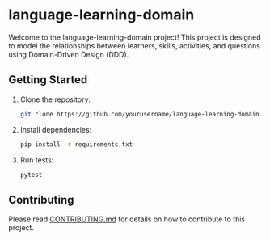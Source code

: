 # language-learning-domain

Welcome to the language-learning-domain project! This project is designed to model the relationships between learners, skills, activities, and questions using Domain-Driven Design (DDD).

## Getting Started

1. Clone the repository:
   ```bash
   git clone https://github.com/yourusername/language-learning-domain.git
   ```

2. Install dependencies:
   ```bash
   pip install -r requirements.txt
   ```

3. Run tests:
   ```bash
   pytest
   ```

## Contributing

Please read [CONTRIBUTING.md](CONTRIBUTING.md) for details on how to contribute to this project.


